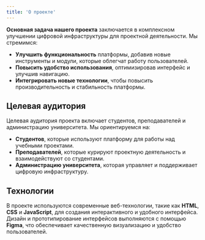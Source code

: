 ```yaml
---
title: 'О проекте'
---
```


**Основная задача нашего проекта** заключается в комплексном улучшении цифровой инфраструктуры для проектной деятельности. Мы стремимся:

- **Улучшить функциональность** платформы, добавив новые инструменты и модули, которые облегчат работу пользователей.
- **Повысить удобство использования**, оптимизировав интерфейс и улучшив навигацию.
- **Интегрировать новые технологии**, чтобы повысить производительность и стабильность платформы.

## Целевая аудитория

Целевая аудитория проекта включает студентов, преподавателей и администрацию университета. Мы ориентируемся на:

- **Студентов**, которые используют платформу для работы над учебными проектами.
- **Преподавателей**, которые курируют проектную деятельность и взаимодействуют со студентами.
- **Администрацию университета**, которая управляет и поддерживает цифровую инфраструктуру.

## Технологии

В проекте используются современные веб-технологии, такие как **HTML**, **CSS** и **JavaScript**, для создания интерактивного и удобного интерфейса. Дизайн и прототипирование интерфейсов выполняются с помощью **Figma**, что обеспечивает качественную визуализацию и удобство пользователей.
